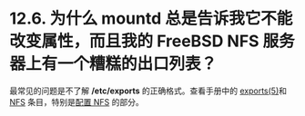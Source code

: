 # 12.6. 为什么 mountd 总是告诉我它不能改变属性，而且我的 FreeBSD NFS 服务器上有一个糟糕的出口列表？

最常见的问题是不了解 **/etc/exports** 的正确格式。查看手册中的 [exports(5)](https://www.freebsd.org/cgi/man.cgi?query=exports&sektion=5&format=html)和[NFS](https://docs.freebsd.org/en/books/handbook/#network-nfs) 条目，特别是[配置 NFS](https://docs.freebsd.org/en/books/handbook/#configuring-nfs) 的部分。
